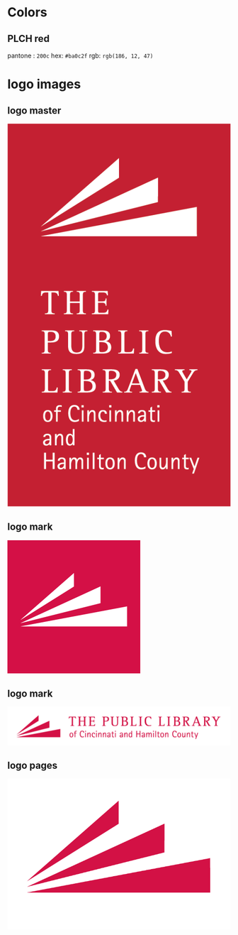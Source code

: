 # Colors
## PLCH red
pantone : ```200c```
hex: ```#ba0c2f```
rgb: ```rgb(186, 12, 47)```

# logo images

## logo master
![PLCH_Logo_Master_red_white.png](./PLCH_Logo_Master_red_white.png?raw=true "PLCH_Logo_Master_red_white.png")

## logo mark
![Logo_mark.png](./Logo_mark.png?raw=true "Logo_mark.png")

## logo mark
![PLCH_Logo_Horizontal_Red.png](./PLCH_Logo_Horizontal_Red.png?raw=true "PLCH_Logo_Horizontal_Red.png")

## logo pages
![PLCH_Logo_Pages-03.png](./PLCH_Logo_Pages-03.png?raw=true "PLCH_Logo_Pages-03.png")
